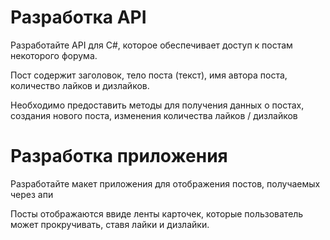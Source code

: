 # Разработка API

Разработайте API для C#, которое обеспечивает доступ к постам некоторого форума.

Пост содержит заголовок, тело поста (текст), имя автора поста, количество лайков и дизлайков.

Необходимо предоставить методы для получения данных о постах, создания нового поста, изменения количества лайков / дизлайков


# Разработка приложения

Разработайте макет приложения для отображения постов, получаемых через апи

Посты отображаются ввиде ленты карточек, которые пользователь может прокручивать, ставя лайки и дизлайки.